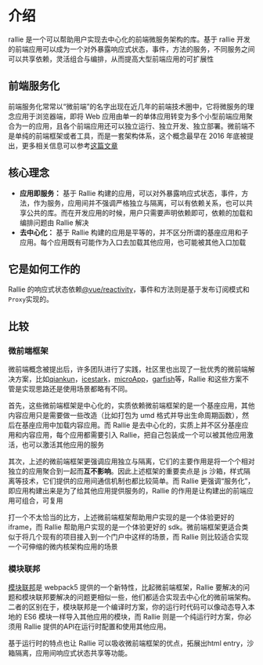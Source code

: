 # 介绍

rallie 是一个可以帮助用户实现去中心化的前端微服务架构的库。基于 rallie 开发的前端应用可以成为一个对外暴露响应式状态，事件，方法的服务，不同服务之间可以共享依赖，灵活组合与编排，从而提高大型前端应用的可扩展性

## 前端服务化

前端服务化常常以“微前端”的名字出现在近几年的前端技术圈中，它将微服务的理念应用于浏览器端，即将 Web 应用由单一的单体应用转变为多个小型前端应用聚合为一的应用，且各个前端应用还可以独立运行、独立开发、独立部署。微前端不是单纯的前端框架或者工具，而是一套架构体系，这个概念最早在 2016 年底被提出，更多相关信息可以参考[这篇文章](https://swearer23.github.io/micro-frontends/)

## 核心理念

- **应用即服务：** 基于 Rallie 构建的应用，可以对外暴露响应式状态，事件，方法，作为服务，应用间并不强调严格独立与隔离，可以有依赖关系，也可以共享公共的库。而在开发应用的时候，用户只需要声明依赖即可，依赖的加载和编排问题由 Rallie 解决
- **去中心化：** 基于 Rallie 构建的应用是平等的，并不区分所谓的基座应用和子应用。每个应用既有可能作为入口去加载其他应用，也可能被其他入口加载

## 它是如何工作的

Rallie 的响应式状态依赖[@vue/reactivity](https://github.com/vuejs/vue-next/tree/master/packages/reactivity)，事件和方法则是基于发布订阅模式和`Proxy`实现的。

## 比较

### 微前端框架

微前端概念被提出后，许多团队进行了实践，社区里也出现了一批优秀的微前端解决方案，比如[qiankun](https://qiankun.umijs.org/zh)，[icestark](https://micro-frontends.ice.work/)，[microApp](https://zeroing.jd.com/)，[garfish](https://garfish.top/guide/develop/from-zero)等，Rallie 和这些方案不管是实现思路还是使用场景都略有不同。

首先，这些微前端框架是中心化的，实质依赖微前端框架的是一个基座应用，其他内容应用只是需要做一些改造（比如打包为 umd 格式并导出生命周期函数），然后在基座应用中加载内容应用。而 Rallie 是去中心化的，实质上并不区分基座应用和内容应用，每个应用都需要引入 Rallie，把自己包装成一个可以被其他应用激活，也可以激活其他应用的服务

其次，上述的微前端框架更强调应用独立与隔离，它们的主要作用是将一个个相对独立的应用聚合到一起而**互不影响**。因此上述框架的重要卖点是 js 沙箱，样式隔离等技术，它们提供的应用间通信机制也都比较简单。而 Rallie 更强调“服务化”，即应用构建出来是为了给其他应用提供服务的，Rallie 的作用是让构建出的前端应用可组合，可复用

打一个不太恰当的比方，上述微前端框架帮助用户实现的是一个体验更好的 iframe，而 Rallie 帮助用户实现的是一个体验更好的 sdk。微前端框架更适合类似于将几个现有的项目接入到一个门户中这样的场景，而 Rallie 则比较适合实现一个可伸缩的微内核架构应用的场景

### 模块联邦

[模块联邦](https://webpack.js.org/concepts/module-federation/)是 webpack5 提供的一个新特性，比起微前端框架，Rallie 要解决的问题和模块联邦要解决的问题更相似一些，他们都适合实现去中心化的微前端架构。二者的区别在于，模块联邦是一个编译时方案，你的运行时代码可以像动态导入本地的 ES6 模块一样导入其他应用的模块，而 Rallie 则是一个纯运行时方案，你必须用 Rallie 提供的API在运行时配置和使用其他应用。

基于运行时的特点也让 Rallie 可以吸收微前端框架的优点，拓展出html entry，沙箱隔离，应用间响应式状态共享等功能。
